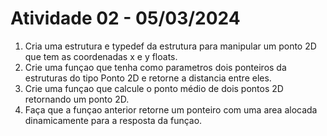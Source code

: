# Atividade 02 - 05/03/2024

1. Cria uma estrutura e typedef da estrutura para manipular um ponto 2D que tem as coordenadas x e y floats.
2. Crie uma funçao que tenha como parametros dois ponteiros da estruturas do tipo Ponto 2D e retorne a distancia entre eles.
3. Crie uma funçao que calcule o ponto médio de dois pontos 2D retornando um ponto 2D.
4. Faça que a funçao anterior retorne um ponteiro com uma area alocada dinamicamente para a resposta da funçao.